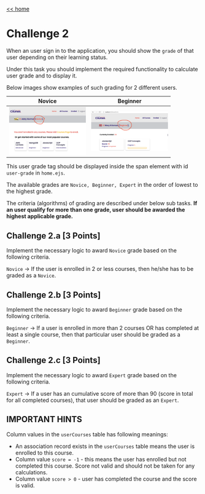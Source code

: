 [<< home](./README.md)

# Challenge 2

When an user sign in to the application, you should show the `grade` of that user depending on their learning status.

Under this task you should implement the required functionality to calculate user grade and to display it.

Below images show examples of such grading for 2 different users.

| Novice    | Beginner |
| ----------- | ----------- |
| <img src="./images/2_1.png" width="200">      | <img src="./images/2_2.png" width="200">       |

This user grade tag should be displayed inside the span element with id `user-grade` in `home.ejs`.

The available grades are `Novice, Beginner, Expert` in the order of lowest to the highest grade.

The criteria (algorithms) of grading are described under below sub tasks. **If an user qualify for more than one grade, user should be awarded the highest applicable grade.**

## Challenge 2.a [3 Points]

Implement the necessary logic to award `Novice` grade based on the following criteria.

`Novice` -> If the user is enrolled in 2 or less courses, then he/she has to be graded as a `Novice`.

## Challenge 2.b [3 Points]

Implement the necessary logic to award `Beginner` grade based on the following criteria.

`Beginner` -> If a user is enrolled in more than 2 courses OR has completed at least a single course, then that particular user should be graded as a `Beginner`.

## Challenge 2.c [3 Points]

Implement the necessary logic to award `Expert` grade based on the following criteria.

`Expert` -> If a user has an cumulative score of more than 90 (score in total for all completed courses), that user should be graded as an `Expert`.

## IMPORTANT HINTS

Column values in the `userCourses` table has following meanings:

* An association record exists in the `userCourses` table means the user is enrolled to this course.
* Column value `score = -1` - this means the user has enrolled but not completed this course. Score not valid and should not be taken for any calculations.
* Column value `score > 0` - user has completed the course and the score is valid.
